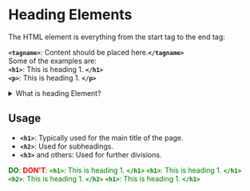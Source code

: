 # Heading Elements

The HTML element is everything from the start tag to the end tag:


**`<tagname>`**: Content should be placed here.**`</tagname>`**  
    Some of the examples are:   
        **`<h1>`**: This  is heading 1. **`</h1>`**  
        **`<p>`**: This  is heading 1. **`</p>`**  



               

<details>
<summary>What is heading Element?</summary>

```ruby
   Heading elements are HTML tags used to define headings on a webpage. 
   They range from <h1> (the most important) to <h6> (the least important). 
   They help organize content, improve readability, and enhance SEO. For example:
     <h1>Main Title</h1>
     <h2>Subheading</h2> 
     
```
</details>

## Usage

- **`<h1>`**: Typically used for the main title of the page.
- **`<h2>`**: Used for subheadings.
- **`<h3>`** and others: Used for further divisions.



<span style="color: green;">**DO**:<span>  <span style="color: red;">**DON'T**: </span>
**`<h1>`**: This  is heading 1. **`</h1>`**    **`<h1>`**: This  is heading 1. **`</h1>`**  
**`<h2>`**: This  is heading 1. **`</h2>`**    **`<h1>`**: This  is heading 1. **`</h1>`**  

